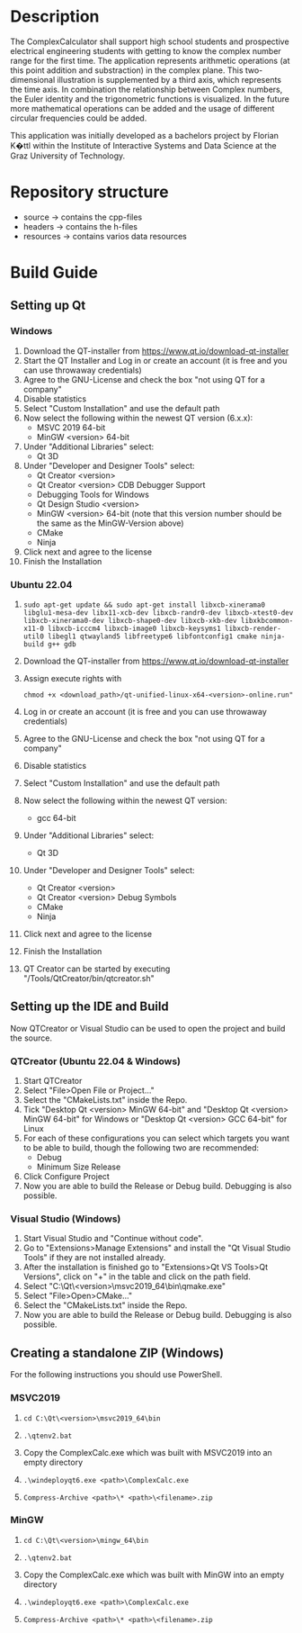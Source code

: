 # Description

The ComplexCalculator shall support high school students and prospective electrical engineering students with getting to know the complex number range for the first time. The application represents arithmetic operations (at this point addition and substraction) in the complex plane. This two-dimensional illustration is supplemented by a third axis, which represents the time axis. In combination the relationship between Complex numbers, the Euler identity and the trigonometric functions is visualized. In the future more mathematical operations can be added and the usage of different circular frequencies could be added.

This application was initially developed as a bachelors project by Florian K�ttl within the Institute of Interactive Systems and Data Science at the Graz University of Technology.

# Repository structure

  - source -> contains the cpp-files
  - headers -> contains the h-files
  - resources -> contains varios data resources

# Build Guide

## Setting up Qt

### Windows

1. Download the QT-installer from https://www.qt.io/download-qt-installer
2. Start the QT Installer and Log in or create an account (it is free and you can use throwaway credentials)
3. Agree to the GNU-License and check the box "not using QT for a company"
4. Disable statistics
5. Select "Custom Installation" and use the default path
6. Now select the following within the newest QT version (6.x.x):
    - MSVC 2019 64-bit
    - MinGW \<version\> 64-bit
7. Under "Additional Libraries" select:
    - Qt 3D
8. Under "Developer and Designer Tools" select:
    - Qt Creator \<version\>
    - Qt Creator \<version\> CDB Debugger Support
    - Debugging Tools for Windows
    - Qt Design Studio \<version\>
    - MinGW \<version\> 64-bit (note that this version number should be the same as the MinGW-Version above)
    - CMake
    - Ninja
9. Click next and agree to the license
10. Finish the Installation

### Ubuntu 22.04

1.     sudo apt-get update && sudo apt-get install libxcb-xinerama0 libglu1-mesa-dev libx11-xcb-dev libxcb-randr0-dev libxcb-xtest0-dev libxcb-xinerama0-dev libxcb-shape0-dev libxcb-xkb-dev libxkbcommon-x11-0 libxcb-icccm4 libxcb-image0 libxcb-keysyms1 libxcb-render-util0 libegl1 qtwayland5 libfreetype6 libfontconfig1 cmake ninja-build g++ gdb
2. Download the QT-installer from https://www.qt.io/download-qt-installer
3. Assign execute rights with

       chmod +x <download_path>/qt-unified-linux-x64-<version>-online.run"
4. Log in or create an account (it is free and you can use throwaway credentials)
5. Agree to the GNU-License and check the box "not using QT for a company"
6. Disable statistics
7. Select "Custom Installation" and use the default path
8. Now select the following within the newest QT version:
    - gcc 64-bit
9. Under "Additional Libraries" select:
    - Qt 3D
10. Under "Developer and Designer Tools" select:
    - Qt Creator \<version\>
    - Qt Creator \<version\> Debug Symbols
    - CMake
    - Ninja
11. Click next and agree to the license
12. Finish the Installation
13. QT Creator can be started by executing "<Qt-install-Dir>/Tools/QtCreator/bin/qtcreator.sh"

## Setting up the IDE and Build

Now QTCreator or Visual Studio can be used to open the project and build the source.

### QTCreator (Ubuntu 22.04 & Windows)
1. Start QTCreator
2. Select "File>Open File or Project..."
3. Select the "CMakeLists.txt" inside the Repo.
4. Tick "Desktop Qt \<version\> MinGW 64-bit" and "Desktop Qt \<version\> MinGW 64-bit" for Windows or "Desktop Qt \<version\> GCC 64-bit" for Linux
5. For each of these configurations you can select which targets you want to be able to build, though the following two are recommended:
    - Debug
    - Minimum Size Release
6. Click Configure Project
7. Now you are able to build the Release or Debug build. Debugging is also possible.


### Visual Studio (Windows)

1. Start Visual Studio and "Continue without code".
2. Go to "Extensions>Manage Extensions" and install the "Qt Visual Studio Tools" if they are not installed already.
3. After the installation is finished go to "Extensions>Qt VS Tools>Qt Versions", click on "+" in the table and click on the path field.
4. Select "C:\\Qt\\\<version\>\\msvc2019_64\\bin\\qmake.exe"
5. Select "File>Open>CMake..."
6. Select the "CMakeLists.txt" inside the Repo.
7. Now you are able to build the Release or Debug build. Debugging is also possible.

## Creating a standalone ZIP (Windows)

For the following instructions you should use PowerShell.

### MSVC2019
1.     cd C:\Qt\<version>\msvc2019_64\bin
2.     .\qtenv2.bat
3. Copy the ComplexCalc.exe which was built with MSVC2019 into an empty directory
4.     .\windeployqt6.exe <path>\ComplexCalc.exe
5.     Compress-Archive <path>\* <path>\<filename>.zip

### MinGW
1.     cd C:\Qt\<version>\mingw_64\bin
2.     .\qtenv2.bat
3. Copy the ComplexCalc.exe which was built with MinGW into an empty directory
4.     .\windeployqt6.exe <path>\ComplexCalc.exe
5.     Compress-Archive <path>\* <path>\<filename>.zip